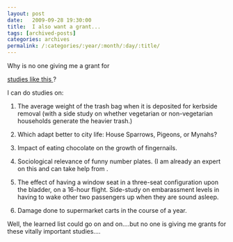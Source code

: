 ```yaml
---
layout: post
date:	2009-09-28 19:30:00
title:  I also want a grant...
tags: [archived-posts]
categories: archives
permalink: /:categories/:year/:month/:day/:title/
---
```

Why is no one giving me a grant for 

<a href="http://www.telegraph.co.uk/science/science-news/6223831/Pointless-research-top-10-Ig-Nobel-award-winners-for-silly-science.html"> studies like this </a> ?

I can do studies on:


1. The average weight of the trash bag when it is deposited for kerbside removal (with a side study on whether vegetarian or non-vegetarian households generate the heavier trash.)

2. Which adapt better to city life: House Sparrows, Pigeons, or Mynahs?

3. Impact of eating chocolate on the growth of fingernails.

4. Sociological relevance of funny number plates. (I am already an expert on this and can take help from <LJ user="beast_666">.

5. The effect of having a window seat in a three-seat configuration upon the bladder, on a 16-hour flight. Side-study on embarassment levels in having to wake other two passengers up when they are sound asleep.

6. Damage done to supermarket carts in the course of a year.


Well, the learned list could go on and on....but no one is giving me grants for these vitally important studies....
